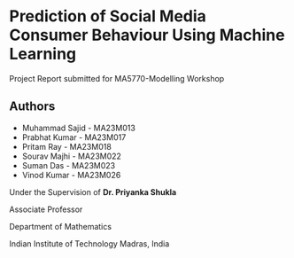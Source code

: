 # Prediction of Social Media Consumer Behaviour Using Machine Learning

Project Report submitted for MA5770-Modelling Workshop

## Authors
- Muhammad Sajid - MA23M013
- Prabhat Kumar - MA23M017
- Pritam Ray - MA23M018
- Sourav Majhi - MA23M022
- Suman Das - MA23M023
- Vinod Kumar - MA23M026

Under the Supervision of
**Dr. Priyanka Shukla**

Associate Professor

Department of Mathematics

Indian Institute of Technology Madras, India
